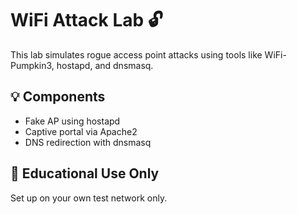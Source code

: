 
# WiFi Attack Lab 🔓

This lab simulates rogue access point attacks using tools like WiFi-Pumpkin3, hostapd, and dnsmasq.

## 💡 Components

- Fake AP using hostapd
- Captive portal via Apache2
- DNS redirection with dnsmasq

## 📜 Educational Use Only

Set up on your own test network only.
